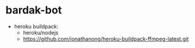 # bardak-bot

* heroku buildpack:
  * heroku/nodejs
  * https://github.com/jonathanong/heroku-buildpack-ffmpeg-latest.git
  












